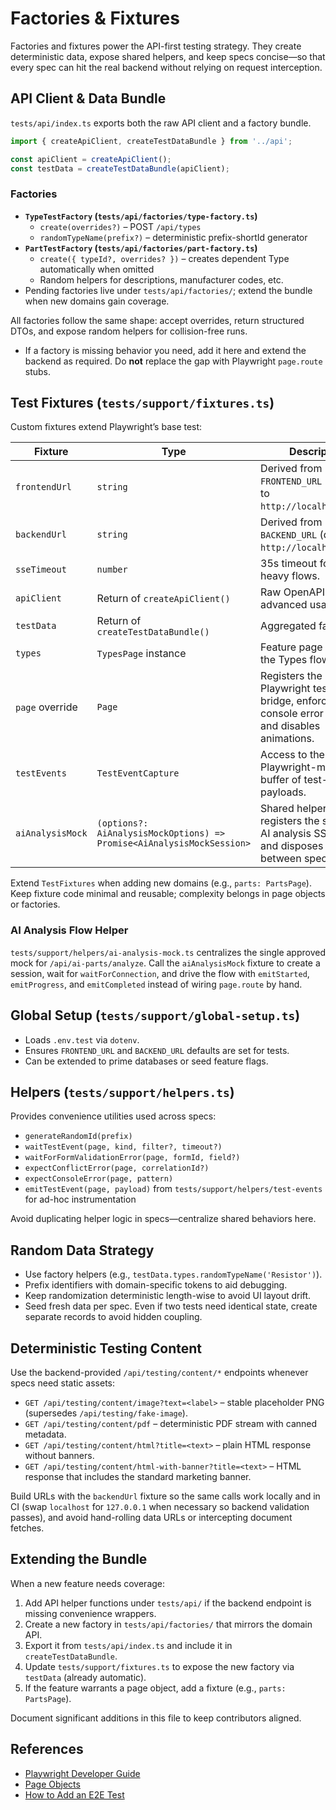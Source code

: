 # Factories & Fixtures

Factories and fixtures power the API-first testing strategy. They create deterministic data, expose shared helpers, and keep specs concise—so that every spec can hit the real backend without relying on request interception.

## API Client & Data Bundle

`tests/api/index.ts` exports both the raw API client and a factory bundle.

```typescript
import { createApiClient, createTestDataBundle } from '../api';

const apiClient = createApiClient();
const testData = createTestDataBundle(apiClient);
```

### Factories

- **`TypeTestFactory` (`tests/api/factories/type-factory.ts`)**
  - `create(overrides?)` – POST `/api/types`
  - `randomTypeName(prefix?)` – deterministic prefix-shortId generator
- **`PartTestFactory` (`tests/api/factories/part-factory.ts`)**
  - `create({ typeId?, overrides? })` – creates dependent Type automatically when omitted
  - Random helpers for descriptions, manufacturer codes, etc.
- Pending factories live under `tests/api/factories/`; extend the bundle when new domains gain coverage.

All factories follow the same shape: accept overrides, return structured DTOs, and expose random helpers for collision-free runs.
- If a factory is missing behavior you need, add it here and extend the backend as required. Do **not** replace the gap with Playwright `page.route` stubs.

## Test Fixtures (`tests/support/fixtures.ts`)

Custom fixtures extend Playwright’s base test:

| Fixture | Type | Description |
| --- | --- | --- |
| `frontendUrl` | `string` | Derived from `FRONTEND_URL` (defaults to `http://localhost:3100`). |
| `backendUrl` | `string` | Derived from `BACKEND_URL` (defaults to `http://localhost:5100`). |
| `sseTimeout` | `number` | 35s timeout for SSE heavy flows. |
| `apiClient` | Return of `createApiClient()` | Raw OpenAPI client for advanced usage. |
| `testData` | Return of `createTestDataBundle()` | Aggregated factories. |
| `types` | `TypesPage` instance | Feature page object for the Types flow. |
| `page` override | `Page` | Registers the Playwright test-event bridge, enforces console error policy, and disables animations. |
| `testEvents` | `TestEventCapture` | Access to the Playwright-managed buffer of test-event payloads. |
| `aiAnalysisMock` | `(options?: AiAnalysisMockOptions) => Promise<AiAnalysisMockSession>` | Shared helper that registers the sanctioned AI analysis SSE mock and disposes it between specs. |

Extend `TestFixtures` when adding new domains (e.g., `parts: PartsPage`). Keep fixture code minimal and reusable; complexity belongs in page objects or factories.

### AI Analysis Flow Helper

`tests/support/helpers/ai-analysis-mock.ts` centralizes the single approved mock for `/api/ai-parts/analyze`. Call the `aiAnalysisMock` fixture to create a session, wait for `waitForConnection`, and drive the flow with `emitStarted`, `emitProgress`, and `emitCompleted` instead of wiring `page.route` by hand.

## Global Setup (`tests/support/global-setup.ts`)

- Loads `.env.test` via `dotenv`.
- Ensures `FRONTEND_URL` and `BACKEND_URL` defaults are set for tests.
- Can be extended to prime databases or seed feature flags.

## Helpers (`tests/support/helpers.ts`)

Provides convenience utilities used across specs:

- `generateRandomId(prefix)`
- `waitTestEvent(page, kind, filter?, timeout?)`
- `waitForFormValidationError(page, formId, field?)`
- `expectConflictError(page, correlationId?)`
- `expectConsoleError(page, pattern)`
- `emitTestEvent(page, payload)` from `tests/support/helpers/test-events` for ad-hoc instrumentation

Avoid duplicating helper logic in specs—centralize shared behaviors here.

## Random Data Strategy

- Use factory helpers (e.g., `testData.types.randomTypeName('Resistor')`).
- Prefix identifiers with domain-specific tokens to aid debugging.
- Keep randomization deterministic length-wise to avoid UI layout drift.
- Seed fresh data per spec. Even if two tests need identical state, create separate records to avoid hidden coupling.

## Deterministic Testing Content

Use the backend-provided `/api/testing/content/*` endpoints whenever specs need static assets:

- `GET /api/testing/content/image?text=<label>` – stable placeholder PNG (supersedes `/api/testing/fake-image`).
- `GET /api/testing/content/pdf` – deterministic PDF stream with canned metadata.
- `GET /api/testing/content/html?title=<text>` – plain HTML response without banners.
- `GET /api/testing/content/html-with-banner?title=<text>` – HTML response that includes the standard marketing banner.

Build URLs with the `backendUrl` fixture so the same calls work locally and in CI (swap `localhost` for `127.0.0.1` when necessary so backend validation passes), and avoid hand-rolling data URLs or intercepting document fetches.

## Extending the Bundle

When a new feature needs coverage:

1. Add API helper functions under `tests/api/` if the backend endpoint is missing convenience wrappers.
2. Create a new factory in `tests/api/factories/` that mirrors the domain API.
3. Export it from `tests/api/index.ts` and include it in `createTestDataBundle`.
4. Update `tests/support/fixtures.ts` to expose the new factory via `testData` (already automatic).
5. If the feature warrants a page object, add a fixture (e.g., `parts: PartsPage`).

Document significant additions in this file to keep contributors aligned.

## References

- [Playwright Developer Guide](./playwright_developer_guide.md)
- [Page Objects](./page_objects.md)
- [How to Add an E2E Test](../howto/add_e2e_test.md)
